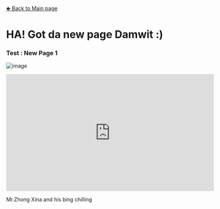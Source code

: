 [🢀 Back to Main page](index.md)

# HA! Got da new page Damwit :)

### Test : New Page 1


![image](https://user-images.githubusercontent.com/109336369/180613826-46948669-e533-4734-886c-b29c46bdbba9.png)

<iframe width="560" height="315" src="https://www.youtube.com/embed/1PIMW8pryOs?autoplay=1" title="YouTube video player" frameborder="0" allow="accelerometer; autoplay; clipboard-write; encrypted-media; gyroscope; picture-in-picture" allowfullscreen></iframe>

Mr.Zhong Xina and his bing chilling
